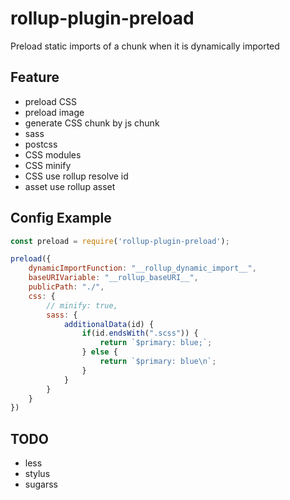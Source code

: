 # rollup-plugin-preload

Preload static imports of a chunk when it is dynamically imported

## Feature

* preload CSS
* preload image
* generate CSS chunk by js chunk
* sass
* postcss
* CSS modules
* CSS minify
* CSS use rollup resolve id
* asset use rollup asset

## Config Example

```javascript
const preload = require('rollup-plugin-preload');

preload({
	dynamicImportFunction: "__rollup_dynamic_import__",
	baseURIVariable: "__rollup_baseURI__",
	publicPath: "./",
	css: {
		// minify: true,
		sass: {
			additionalData(id) {
				if(id.endsWith(".scss")) {
					return `$primary: blue;`;
				} else {
					return `$primary: blue\n`;
				}
			}
		}
	}
})
```

## TODO

* less
* stylus
* sugarss

